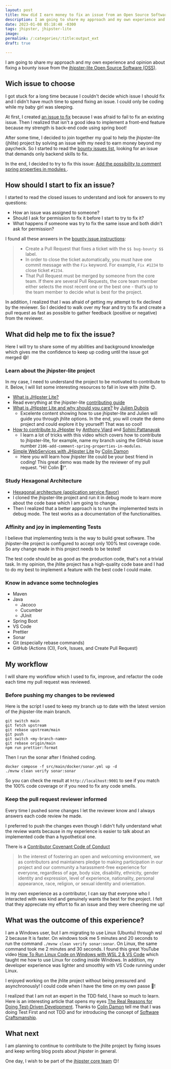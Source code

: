 ```yaml
---
layout: post
title: How did I earn money to fix an issue from an Open Source Software (OSS)
description: I am going to share my approach and my own experience and opinion about fixing a bounty issue from the jhipster-lite Open Source Software (OSS)
date: 2023-01-08 05:18:48 -0300
tags: jhipster, jhipster-lite
image: 
permalink: /:categories/:title:output_ext
draft: true

---
```


I am going to share my approach and my own experience and opinion about fixing a bounty issue from the [jhipster-lite Open Source Software (OSS)](https://github.com/jhipster/jhipster-lite).

## Wich issue to choose

I got stuck for a long time because I couldn't decide which issue I should fix and I didn't have much time to spend fixing an issue. I could only be coding while my baby girl was sleeping.

At first, I created [an issue to fix](https://github.com/jhipster/jhipster-lite/issues/4401) because I was afraid to fail to fix an existing issue. Then I realized that isn't a good idea to implement a front-end feature because my strength is back-end code using spring boot!

After some time, I decided to join together my goal to help the jhipster-lite (jhlite) project by solving an issue with my need to earn money beyond my paycheck. So I started to read the [bounty issues list](https://github.com/jhipster/jhipster-lite/labels/%24%24%20bug-bounty%20%24%24), looking for an issue that demands only backend skills to fix.

In the end, I decided to try to fix this issue: [Add the possibility to comment spring properties in modules
](https://github.com/jhipster/jhipster-lite/issues/2106).

## How should I start to fix an issue?

I started to read the closed issues to understand and look for answers to my questions:

- How an issue was assigned to someone?
- Should I ask for permission to fix it before I start to try to fix it?
- What happens if someone was try to fix the same issue and both didn't ask for permission?

I found all these answers in the [bounty issue instructions](https://www.jhipster.tech/bug-bounties/#how-to-get-the-money):
>
> - Create a Pull Request that fixes a ticket with the `$$ bug-bounty $$` label.
> - In order to close the ticket automatically, you must have one commit message with the `Fix` keyword. For example, `Fix #1234` to close ticket `#1234`.
> - That Pull Request must be merged by someone from the core team. If there are several Pull Requests, the core team member either selects the most recent one or the best one - that’s up to the team member to decide what is best for the project.

In addition, I realized that I was afraid of getting my attempt to fix declined by the reviewer. So I decided to walk over my fear and try to fix and create a pull request as fast as possible to gather feedback (positive or negative) from the reviewer.

## What did help me to fix the issue?

Here I will try to share some of my abilities and background knowledge which gives me the confidence to keep up coding until the issue got merged 😄!

### Learn about the jhipster-lite project

In my case, I need to understand the project to be motivated to contribute to it. Below, I will list some interesting resources to fall in love with jhlite 😊.

- [What is JHipster Lite?](https://www.jhipster.tech/jhipster-lite/)
- Read everything at the jhipster-lite [contributing guide](https://github.com/jhipster/jhipster-lite/blob/main/CONTRIBUTING.md)
- [What is JHipster Lite and why should you care?](https://www.youtube.com/watch?v=dTzGQNOKWug) by [Julien Dubois](https://twitter.com/juliendubois)
  - Excelente content showing how to use jhipster-lite and Julien will guide you through jhlite options. In the end, you will create the demo project and could explore it by yourself! That was so cool!
- [How to contribute to JHipster](https://www.youtube.com/watch?v=O-P58uCWrfI) by [Anthony Viard](https://twitter.com/avdev4j) and [Sohini Pattanayak](https://twitter.com/TheSohini)
  - I learn a lot of tricks with this video which covers how to contribute to jhipster-lite, for example, name my branch using the GitHub issue number `2106-add-comment-spring-properties-in-modules`.
- [Simple WebServices with JHipster Lite](https://www.youtube.com/watch?v=mEECPRZjajI) by [Colin Damon](https://www.linkedin.com/in/colin-damon/)
  - Here you will learn how jhipster lite could be your best friend in coding! This great demo was made by the reviewer of my pull request. "Hi! Colin 👋!".

### Study Hexagonal Architecture

- [Hexagonal architecture (application service flavor)](https://github.com/jhipster/jhipster-lite/blob/main/documentation/hexagonal-architecture.md)
- I cloned the jhipster-lite project and run it in debug mode to learn more about the code base which I am going to change.
- Then I realized that a better approach is to run the implemented tests in debug mode. The test works as a documentation of the functionalities.

### Affinity and joy in implementing Tests

I believe that implementing tests is the way to build great software. The jhipster-lite project is configured to accept only 100% test coverage code. So any change made in this project needs to be tested!

The test code should be as good as the production code, that's not a trivial task. In my opinion, the jhlite project has a high-quality code base and I had to do my best to implement a feature with the best code I could make.

### Know in advance some technologies

- Maven
- Java
  - Jacoco
  - Cucumber
  - JUnit
- Spring Boot
- VS Code
- Prettier
- Sonar
- Git (especially rebase commands)
- GitHub (Actions (CI), Fork, Issues, and Create Pull Request)

## My workflow

I will share my workflow which I used to fix, improve, and refactor the code each time my pull request was reviewed.

### Before pushing my changes to be reviewed

Here is the script I used to keep my branch up to date with the latest version of the jhipster-lite main branch.

```shell
git switch main
git fetch upstream
git rebase upstream/main
git push
git switch <my-branch-name>
git rebase origin/main
npm run prettier:format
```

Then I run the sonar after I finished coding.

```shell
docker compose -f src/main/docker/sonar.yml up -d
./mvnw clean verify sonar:sonar
```

So you can check the result at `http://localhost:9001` to see if you match the 100% code coverage or if you need to fix any code smells.

### Keep the pull request reviewer informed

Every time I pushed some changes I let the reviewer know and I always answers each code review he made.

I preferred to push the changes even though I didn't fully understand what the review wants because in my experience is easier to talk about an implemented code than a hypothetical one.

There is a [Contributor Covenant Code of Conduct](https://github.com/jhipster/jhipster-lite/blob/main/CODE_OF_CONDUCT.md)
> In the interest of fostering an open and welcoming environment, we as contributors and maintainers pledge to making participation in our project and our community a harassment-free experience for everyone, regardless of age, body size, disability, ethnicity, gender identity and expression, level of experience, nationality, personal appearance, race, religion, or sexual identity and orientation.

In my own experience as a contributor, I can say that everyone who I interacted with was kind and genuinely wants the best for the project. I felt that they appreciate my effort to fix an issue and they were cheering me up!

## What was the outcome of this experience?

I am a Windows user, but I am migrating to use Linux (Ubuntu) through wsl 2 because It is faster. On windows took me 5 minutes and 20 seconds to run the command `./mvnw clean verify sonar:sonar`. On Linux, the same command took me 2 minutes and 30 seconds. I found this great YouTube video [How To Run Linux Code on Windows with WSL 2 & VS Code](https://youtu.be/bRW5r7TK6KM) which taught me how to use Linux for coding inside Windows. In addition, my developer experience was lighter and smoothly with VS Code running under Linux.

I enjoyed working on the jhlite project without being pressured and asynchronously! I could code when I have the time on my own passe 👏!

I realized that I am not an expert in the TDD field, I have so much to learn. Here is an interesting article that opens my eyes [The Real Reasons for Doing Test-Driven Development](https://www.codecraftr.nl/why-use-tdd). Thanks to [Colin Damon](https://www.linkedin.com/in/colin-damon/) tell me that I was doing Test First and not TDD and for introducing the concept of [Software Craftsmanship](https://manifesto.softwarecraftsmanship).

## What next

I am planning to continue to contribute to the jhlite project by fixing issues and keep writing blog posts about jhipster in general.

One day, I wish to be part of the [jhipster core team](https://www.jhipster.tech/team/) 😊!
